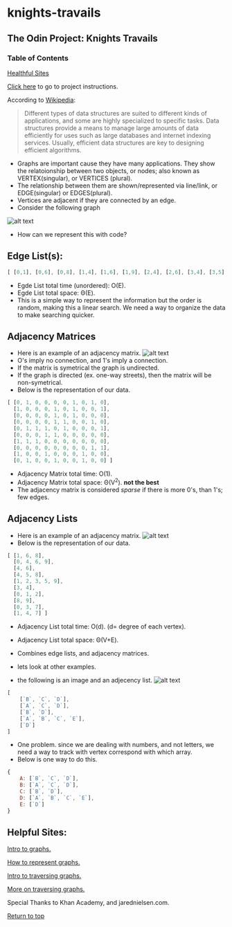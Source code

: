 # knights-travails
## The Odin Project: Knights Travails

### Table of Contents
[Healthful Sites](#helpful-sites)

[Click here](https://www.theodinproject.com/lessons/javascript-knights-travails) to go to project instructions.

According to [Wikipedia](https://en.wikipedia.org/wiki/Data_structure):
> Different types of data structures are suited to different kinds of applications, and some are highly specialized to specific tasks. Data structures provide a means to manage large amounts of data efficiently for uses such as large databases and internet indexing services. Usually, efficient data structures are key to designing efficient algorithms.

+ Graphs are important cause they have many applications. They show the relatoionship between two objects, or nodes; also known as VERTEX(singular), or VERTICES (plural). 
+ The relationship between them are shown/represented via line/link, or EDGE(singular) or EDGES(plural).
+ Vertices are adjacent if they are connected by an edge. 
+ Consider the following graph 

![alt text](https://cdn.kastatic.org/ka-perseus-images/21cd2731928c7c13057eee000e3697de82ccc058.png)
+ How can we represent this with code?
## Edge List(s):
```javascript
[ [0,1], [0,6], [0,8], [1,4], [1,6], [1,9], [2,4], [2,6], [3,4], [3,5], [3,8], [4,5], [4,9], [7,8], [7,9] ]
```
+ Egde List total time (unordered): O(E).
+ Egde List total space: Θ(E).
+ This is a simple way to represent the information but the order is random, making this a linear search. We need a way to organize the data to make searching quicker. 

## Adjacency Matrices
+ Here is an example of an adjacency matrix.
![alt text](https://cdn.kastatic.org/ka-perseus-images/549bca1a52774846b25caff86d244d03ee63fd38.png)
+ O's imply no connection, and 1's imply a connection. 
+ If the matrix is symetrical the graph is undirected.
+ If the graph is directed (ex. one-way streets), then the matrix will be non-symetrical.
+ Below is the representation of our data. 
```javascript
[ [0, 1, 0, 0, 0, 0, 1, 0, 1, 0],
  [1, 0, 0, 0, 1, 0, 1, 0, 0, 1],
  [0, 0, 0, 0, 1, 0, 1, 0, 0, 0],
  [0, 0, 0, 0, 1, 1, 0, 0, 1, 0],
  [0, 1, 1, 1, 0, 1, 0, 0, 0, 1],
  [0, 0, 0, 1, 1, 0, 0, 0, 0, 0],
  [1, 1, 1, 0, 0, 0, 0, 0, 0, 0],
  [0, 0, 0, 0, 0, 0, 0, 0, 1, 1],
  [1, 0, 0, 1, 0, 0, 0, 1, 0, 0],
  [0, 1, 0, 0, 1, 0, 0, 1, 0, 0] ]
```
+ Adjacency Matrix total time: O(1).
+ Adjacency Matrix total space: Θ(V<sup>2</sup>). **not the best**
+ The adjacency matrix is considered *sparse* if there is more 0's, than 1's; few edges.  

## Adjacency Lists
+ Here is an example of an adjacency matrix.
![alt text](https://cdn.kastatic.org/ka-perseus-images/cc82379521bd84738e86d6cf9552738ca9138420.png)
+ Below is the representation of our data. 
```javascript
[ [1, 6, 8],
  [0, 4, 6, 9],
  [4, 6],
  [4, 5, 8],
  [1, 2, 3, 5, 9],
  [3, 4],
  [0, 1, 2],
  [8, 9],
  [0, 3, 7],
  [1, 4, 7] ]
```
+ Adjacency List total time: O(d). (d= degree of each vertex).
+ Adjacency List total space: Θ(V+E). 
+ Combines edge lists, and adjacency matrices.

+ lets look at other examples. 
+ the following is an image and an adjecency list.
![alt text](https://jarednielsen.com/static/1354cd83ef97d77fb1f1d6a2aa6b45c7/f058b/jarednielsen-data-structure-graph-javascript-sketch.png)
```javascript
[
    [`B`, `C`, `D`],
    [`A`, `C`, `D`],
    [`B`, `D`],
    [`A`, `B`, `C`, `E`],
    [`D`]
]
```
+ One problem. since we are dealing with numbers, and not letters, we need a way to track with vertex correspond with which array.
+ Below is one way to do this. 
```javascript
{
    A: [`B`, `C`, `D`],
    B: [`A`, `C`, `D`],
    C: [`B`, `D`],
    D: [`A`, `B`, `C`, `E`],
    E: [`D`]
}
```
        
        
        
## Helpful Sites:

[Intro to graphs.](https://www.khanacademy.org/computing/computer-science/algorithms/graph-representation/a/describing-graphs)

[How to represent graphs.](https://jarednielsen.com/data-structure-graph-javascript/)

[Intro to traversing graphs.](https://www.khanacademy.org/computing/computer-science/algorithms/breadth-first-search/a/the-breadth-first-search-algorithm)

[More on traversing graphs.](https://jarednielsen.com/data-structure-graph-breadth-first-search/)

Special Thanks to Khan Academy, and jarednielsen.com.

[Return to top](#knights-travails)